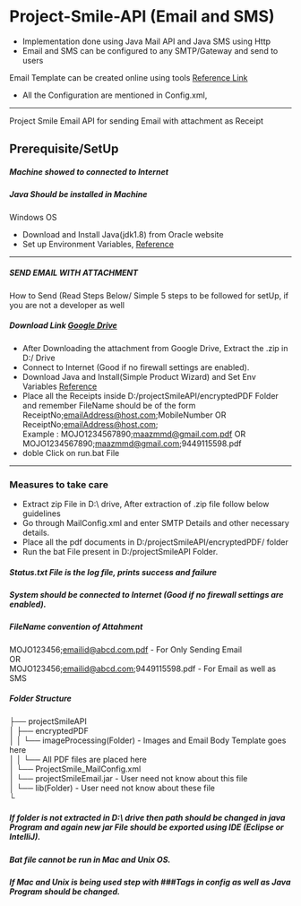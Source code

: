 # Project-Smile-API (Email and SMS)

* Implementation done using Java Mail API and Java SMS using Http  
* Email and SMS can be configured to any SMTP/Gateway and send to users

Email Template can be created online using tools [Reference Link](https://beefree.io/)

* All the Configuration are mentioned in Config.xml,

*************************************************************************************************************  
Project Smile Email API for sending Email with attachment as Receipt  

## Prerequisite/SetUp 
##### Machine showed to connected to Internet  
##### Java Should be installed in Machine  
Windows OS  
* Download and Install Java(jdk1.8) from Oracle website  
* Set up Environment Variables, [Reference](https://stackoverflow.com/questions/1672281/environment-variables-for-java-installation)
*********************************************************************************

##### SEND EMAIL WITH ATTACHMENT  
How to Send (Read Steps Below/ Simple 5 steps to be followed for setUp, if you are not a developer as well

##### Download Link [Google Drive](https://drive.google.com/open?id=0By1jo4P_Ud1XLTZuZEM3ZzQxS2s)

* After Downloading the attachment from Google Drive, Extract the .zip in D:/ Drive  
* Connect to Internet (Good if no firewall settings are enabled).  
* Download Java and Install(Simple Product Wizard) and Set Env Variables [Reference]( https://stackoverflow.com/questions/1672281/environment-variables-for-java-installation)  
* Place all the Receipts inside D:/projectSmileAPI/encryptedPDF Folder and remember FileName should be of the form ReceiptNo;emailAddress@host.com;MobileNumber OR ReceiptNo;emailAddress@host.com;  
        Example : MOJO1234567890;maazmmd@gmail.com.pdf OR MOJO1234567890;maazmmd@gmail.com;9449115598.pdf  
* doble Click on run.bat File  
******************************************************************************************************************************   
### Measures to take care 

* Extract zip File in D:\ drive, After extraction of .zip file follow below guidelines
* Go through MailConfig.xml and enter SMTP Details and other necessary details.  
* Place all the pdf documents in D:/projectSmileAPI/encryptedPDF/ folder  
* Run the bat File present in D:/projectSmileAPI Folder.  

##### Status.txt File is the log file, prints success and failure  
##### System should be connected to Internet (Good if no firewall settings are enabled).  
##### FileName convention of Attahment  
   MOJO123456;emailid@abcd.com.pdf - For Only Sending Email  
   OR  
   MOJO123456;emailid@abcd.com;9449115598.pdf - For Email as well as SMS  

##### Folder Structure  
├── projectSmileAPI  
│   ├── encryptedPDF  
│   │   └── imageProcessing(Folder) - Images and Email Body Template goes here  
│   │   └── All PDF files are placed here  
│   └── ProjectSmile_MailConfig.xml  
│   └── projectSmileEmail.jar - User need not know about this file  
│   └── lib(Folder) - User need not know about these file  
└

##### If folder is not extracted in D:\ drive then path should be changed in java Program and again new jar File should be exported using IDE (Eclipse or IntelliJ).  
##### Bat file cannot be run in Mac and Unix OS.  
##### If Mac and Unix is being used step with ###Tags in config as well as Java Program should be changed.  
